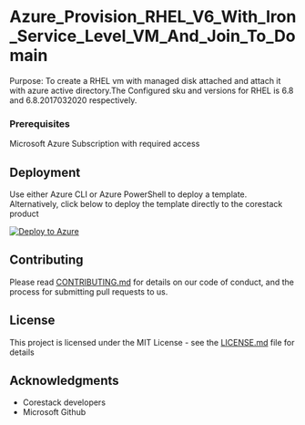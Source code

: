 
# Azure_Provision_RHEL_V6_With_Iron_Service_Level_VM_And_Join_To_Domain

Purpose: To create a RHEL vm with managed disk attached and attach it with azure active directory.The Configured sku and versions for RHEL is 6.8 and 6.8.2017032020 respectively.

### Prerequisites

Microsoft Azure Subscription with required access

## Deployment

Use either Azure CLI or Azure PowerShell to deploy a template. Alternatively, click below to deploy the template directly to the corestack product 

[![Deploy to Azure](https://docs.corestack.io/wp-content/uploads/2019/09/deploy-to-corestack.svg)](http://qa.corestack.io/heatstack/templates?repositories=github&external_redirect=true&name=Azure_Provision_RHEL_V6_With_Iron_Service_Level_VM_And_Join_To_Domain&url=https://raw.githubusercontent.com/corestacklabs/Templates/master/arm/Azure_Provision_RHEL_V6_With_Iron_Service_Level_VM_And_Join_To_Domain/Azure_Provision_RHEL_V6_With_Iron_Service_Level_VM_And_Join_To_Domain_content.json&engine=arm&type[0]=Cloud&classification[0]=Provisioning&services[0]=Azure&scope=tenant#/mytemplates)

## Contributing

Please read [CONTRIBUTING.md](https://gist.github.com/karthick-kk/30e4fd3f279492b4f040d5cd569d21d0) for details on our code of conduct, and the process for submitting pull requests to us.

## License

This project is licensed under the MIT License - see the [LICENSE.md](LICENSE.md) file for details

## Acknowledgments

* Corestack developers
* Microsoft Github

